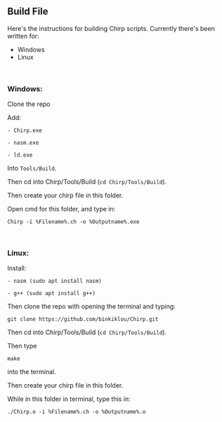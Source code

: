 ## Build File

Here's the instructions for building Chirp scripts. Currently there's been written for:
- Windows
- Linux

<br>

### Windows:
  Clone the repo

  Add:

    - Chirp.exe

    - nasm.exe

    - ld.exe

  Into `Tools/Build`.

  Then cd into Chirp/Tools/Build (`cd Chirp/Tools/Build`).

  Then create your chirp file in this folder.

  Open cmd for this folder, and type in:

  `Chirp -i %Filename%.ch -o %Outputname%.exe`

<br>

### Linux:
  Install:

    - nasm (sudo apt install nasm)

    - g++ (sudo apt install g++)

  Then clone the repo with opening the terminal and typing:

  `git clone https://github.com/binkiklou/Chirp.git`

  Then cd into Chirp/Tools/Build (`cd Chirp/Tools/Build`).

  Then type

  `make`

  into the terminal.

  Then create your chirp file in this folder.

  While in this folder in terminal, type this in:

  `./Chirp.o -i %Filename%.ch -o %Outputname%.o`
